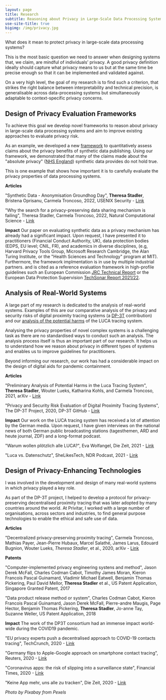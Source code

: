 ```yaml
---
layout: page
title: Research
subtitle: Reasoning about Privacy in Large-Scale Data Processing Systems
use-site-title: true
bigimg: /img/privacy.jpg
---
```


What does it mean to protect privacy in large-scale data processing systems?

This is the most basic question we need to answer when designing systems that, we claim, are mindful of individuals’ privacy.
A good privacy definition ideally should capture what privacy means to us but at the same time be precise enough so that it can be implemented and validated against.

On a very high level, the goal of my research is to find such a criterion, that strikes the right balance between interpretability and technical precision, is generalisable across data-processing systems but simultaneously adaptable to context-specific privacy concerns.

Design of Privacy Evaluation Frameworks
---
To achieve this goal we develop novel frameworks to reason about privacy in large-scale data processing systems and aim to improve existing approaches to evaluate privacy risk.

As an example, we developed a new [framework](https://github.com/spring-epfl/synthetic_data_release) to quantitatively assess claims about the privacy benefits of synthetic data publishing.
Using our framework, we demonstrated that many of the claims made about the "absolute privacy" ([NHS England](https://data.england.nhs.uk/dataset/a-e-synthetic-data)) synthetic data provides do not hold true.

This is one example that shows how important it is to carefully evaluate the privacy properties of data processing systems.

**Articles**

"Synthetic Data - Anonymisation Groundhog Day", **Theresa Stadler**, Bristena Oprisanu, Carmela Troncoso, 2022, USENIX Security - [Link](https://www.usenix.org/system/files/sec22-stadler.pdf)

"Why the search for a privacy-preserving data sharing mechanism is failing", Theresa Stadler, Carmela Troncoso, 2022, Natural Computational Science - [Link](https://www.nature.com/articles/s43588-022-00236-x)

**Impact**
Our paper on evaluating synthetic data as a privacy mechanism has already had a significant impact. Upon request, I have presented it to practitioners (Financial Conduct Authority, UK), data protection bodies (EDPS, EU level; CNIL, FR),
and academics in diverse disciplines, (e.g, Harvard Privacy Tools Group, Microsoft Research Cambridge, the Alan Turing Institute, or the "Health Sciences and Technology" program at MIT).
Furthermore, the framework implmentation is in use by multiple industrial partners.
and is cited as a reference evaluation framework in high-profile guidelines such an European Commission [JRC Technical Report](https://publications.jrc.ec.europa.eu/repository/handle/JRC128595) or
the European Data Protection Supervision [TechSonar Report 2021/22](https://edps.europa.eu/system/files/2021-12/techsonar_2021-2022_report_en.pdf).


Analysis of Real-World Systems
---
A large part of my research is dedicated to the analysis of real-world systems. 
Examples of this are our comparative analysis of the privacy and security risks of digital proximity tracing systems (a [DP-3T](https://github.com/DP-3T/documents/blob/master/Security%20analysis/Privacy%20and%20Security%20Attacks%20on%20Digital%20Proximity%20Tracing%20Systems.pdf) contribution)
and our [analysis of the potential harms](https://arxiv.org/abs/2103.11958) of the LUCA tracing system.

Analysing the privacy properties of novel complex systems is a challenging task as there are no standardised ways to conduct such an analysis.
The analysis process itself is thus an important part of our research.
It helps us to understand how we reason about privacy in different types of systems and enables us to improve guidelines for practitioners.

Beyond informing our research, our work has had a considerable impact on the design of digital aids for pandemic containment. 

**Articles**

"Preliminary Analysis of Potential Harms in the Luca Tracing System", **Theresa Stadler**, Wouter Lueks, Katharina Kohls, and Carmela Troncoso, 2021, arXiv - [Link](https://arxiv.org/abs/2103.11958)

"Privacy and Security Risk Evaluation of Digital Proximity Tracing Systems", The DP-3T Project, 2020, DP-3T GitHub - [Link](https://github.com/DP-3T/documents/blob/master/Security%20analysis/Privacy%20and%20Security%20Attacks%20on%20Digital%20Proximity%20Tracing%20Systems.pdf)

**Impact**
Our work on the LUCA tracing system has received a lot of attention by the German media. Upon request, I have given interviews on the national news of both German public broadcasting stations (tagesthemen, ARD and heute journal, ZDF) and a long-format podcast.

"Warum wollen plötzlich alle LUCA?", Eva Wolfangel, Die Zeit, 2021 - [Link](https://www.zeit.de/digital/datenschutz/2021-03/corona-app-luca-kontaktverfolgung-einsatz-umstritten-kontakte-politik-lobbyismus)

"Luca vs. Datenschutz", SheLikesTech, NDR Podcast, 2021 - [Link](https://www.ndr.de/nachrichten/info/podcast4808.html)


Design of Privacy-Enhancing Technologies
---
I was involved in the development and design of many real-world systems in which privacy played a key role.

As part of the DP-3T project, I helped to develop a protocol for privacy-preserving decentralised proximity tracing that was later adopted by many countries around the world.
At Privitar, I worked with a large number of organisations, across sectors and industries, to find general purpose technologies to enable the ethical and safe use of data. 


**Articles**

"Decentralized privacy-preserving proximity tracing", Carmela Troncoso, Mathias Payer, Jean-Pierre Hubaux, Marcel Salathé, James Larus, Edouard Bugnion, Wouter Lueks, *Theresa Stadler*, et al., 2020, arXiv - [Link](https://arxiv.org/pdf/2005.12273)


**Patents**

"Computer-implemented privacy engineering systens and method", Jason Derek McFall, Charles Codman Cabot, Timothy James Moran, Kieron Francois Pascal Guinamard, Vladimir Michael Eatwell, Benjamin Thomas Pickering, Paul David Mellor, **Theresa Stadler** et al., US Patent Application, Singapore Granted Patent, 2017

"Data product release method or system", Charles Codman Cabot, Kieron Francois Pascal Guinamard, Jason Derek McFall, Pierre-andre Maugis, Page Hector, Benjamin Thomas Pickering, **Theresa Stadler**, Jo-anne Tay, Suzanne Weller, US Patent Application, 2018


**Impact**
The work of the DP3T consortium had an immense impact world-wide during the COVID19 pandemic.  

"EU privacy experts push a decentralised approach to COVID-19 contacts tracing", TechCrunch, 2020 - [Link](https://techcrunch.com/2020/04/06/eu-privacy-experts-push-a-decentralized-approach-to-covid-19-contacts-tracing/)

"Germany flips to Apple-Google approach on smartphone contact tracing", Reuters, 2020 - [Link](https://www.reuters.com/article/us-health-coronavirus-europe-tech-idUSKCN22807J)

"Coronavirus apps: the risk of slipping into a surveillance state", Financial Times, 2020 - [Link](https://www.ft.com/content/d2609e26-8875-11ea-a01c-a28a3e3fbd33)

"Keine App mehr, uns alle zu tracken", Die Zeit, 2020 - [Link](https://www.zeit.de/digital/datenschutz/2020-04/datenschutz-corona-app-bundesregierung-probleme)




 



*Photo by Pixabay from Pexels*